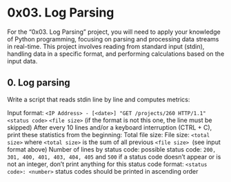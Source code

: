 # 0x03. Log Parsing

For the “0x03. Log Parsing” project, you will need to apply your knowledge of Python programming, focusing on parsing and processing data streams in real-time. This project involves reading from standard input (stdin), handling data in a specific format, and performing calculations based on the input data.

## 0. Log parsing

Write a script that reads stdin line by line and computes metrics:

Input format: ``<IP Address> - [<date>] "GET /projects/260 HTTP/1.1"`` ``<status code>`` ``<file size>`` (if the format is not this one, the line must be skipped)
After every 10 lines and/or a keyboard interruption (CTRL + C), print these statistics from the beginning:
Total file size: File size: ``<total size>``
where ``<total size>`` is the sum of all previous ``<file size> ``(see input format above)
Number of lines by status code:
possible status code: ``200, 301, 400, 401, 403, 404, 405`` and ``500``
if a status code doesn’t appear or is not an integer, don’t print anything for this status code
format: ``<status code>: <number>``
status codes should be printed in ascending order
